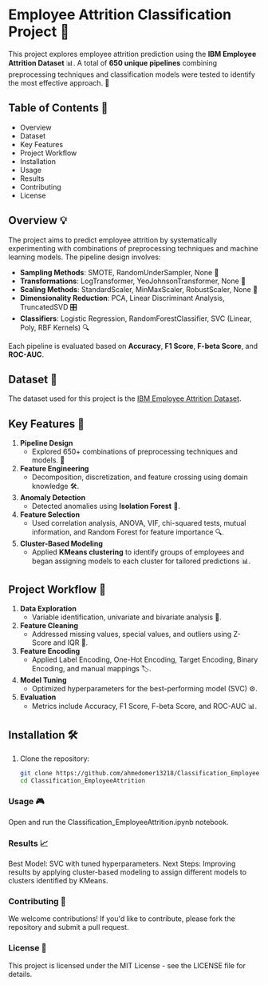 # Employee Attrition Classification Project 🎯  

This project explores employee attrition prediction using the **IBM Employee Attrition Dataset** 📊. A total of **650 unique pipelines** combining preprocessing techniques and classification models were tested to identify the most effective approach. 🚀  

## Table of Contents 📑  
- Overview  
- Dataset  
- Key Features  
- Project Workflow  
- Installation  
- Usage  
- Results  
- Contributing  
- License  

## Overview 💡  
The project aims to predict employee attrition by systematically experimenting with combinations of preprocessing techniques and machine learning models. The pipeline design involves:  
- **Sampling Methods**: SMOTE, RandomUnderSampler, None 🔄  
- **Transformations**: LogTransformer, YeoJohnsonTransformer, None 🔧  
- **Scaling Methods**: StandardScaler, MinMaxScaler, RobustScaler, None 📏  
- **Dimensionality Reduction**: PCA, Linear Discriminant Analysis, TruncatedSVD 🎛️  
- **Classifiers**: Logistic Regression, RandomForestClassifier, SVC (Linear, Poly, RBF Kernels) 🔍  

Each pipeline is evaluated based on **Accuracy**, **F1 Score**, **F-beta Score**, and **ROC-AUC**.

## Dataset 📂  
The dataset used for this project is the [IBM Employee Attrition Dataset](https://www.kaggle.com/pavansubhasht/ibm-hr-analytics-attrition-dataset).  

## Key Features 🔑  
1. **Pipeline Design**  
   - Explored 650+ combinations of preprocessing techniques and models. 🔄  
2. **Feature Engineering**  
   - Decomposition, discretization, and feature crossing using domain knowledge 🛠️.  
3. **Anomaly Detection**  
   - Detected anomalies using **Isolation Forest** 🧐.  
4. **Feature Selection**  
   - Used correlation analysis, ANOVA, VIF, chi-squared tests, mutual information, and Random Forest for feature importance 🔍.  
5. **Cluster-Based Modeling**  
   - Applied **KMeans clustering** to identify groups of employees and began assigning models to each cluster for tailored predictions 📊.  

## Project Workflow 🔄  
1. **Data Exploration**  
   - Variable identification, univariate and bivariate analysis 🔎.  
2. **Feature Cleaning**  
   - Addressed missing values, special values, and outliers using Z-Score and IQR 🧹.  
3. **Feature Encoding**  
   - Applied Label Encoding, One-Hot Encoding, Target Encoding, Binary Encoding, and manual mappings 🏷️.  
4. **Model Tuning**  
   - Optimized hyperparameters for the best-performing model (SVC) ⚙️.  
5. **Evaluation**  
   - Metrics include Accuracy, F1 Score, F-beta Score, and ROC-AUC 📊.  

## Installation 🛠️  
1. Clone the repository:  
   ```bash  
   git clone https://github.com/ahmedomer13218/Classification_EmployeeAttrition  
   cd Classification_EmployeeAttrition  
   ```
### Usage 🎮
Open and run the Classification_EmployeeAttrition.ipynb notebook.

### Results 📈
Best Model: SVC with tuned hyperparameters.
Next Steps: Improving results by applying cluster-based modeling to assign different models to clusters identified by KMeans.
### Contributing 🤝
We welcome contributions! If you'd like to contribute, please fork the repository and submit a pull request.

### License 📜
This project is licensed under the MIT License - see the LICENSE file for details.
